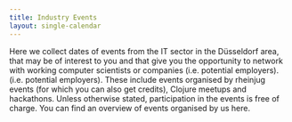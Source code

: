 ```yaml
---
title: Industry Events
layout: single-calendar
---
```


Here we collect dates of events from the IT sector in the Düsseldorf area,
that may be of interest to you and that give you the opportunity to network with working computer scientists or companies (i.e. potential employers).
(i.e. potential employers). These include events organised by rheinjug
events (for which you can also get credits), Clojure meetups and hackathons.
Unless otherwise stated, participation in the events is free of charge.
You can find an overview of events organised by us here.
